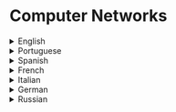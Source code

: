 # Computer Networks

<details>
  <summary>English</summary>
  
  ### Materials
- [Wikipedia](https://en.wikipedia.org/wiki/Computer_network)
- [Tutorialspoint](https://www.tutorialspoint.com/computer_fundamentals/computer_networking.htm)
- [Basics of Computer Networking](https://www.geeksforgeeks.org/basics-computer-networking/)
- [Understand Computer Networks](https://medium.freecodecamp.org/computer-networks-and-how-to-actually-understand-them-c1401908172d)
- [An Educator's Guide to School Networks](https://fcit.usf.edu/network/chap1/chap1.htm)
- [The Bits and Bytes of Computer Networking](https://www.coursera.org/learn/computer-networking)
- [The History of the URL](https://blog.cloudflare.com/the-history-of-the-url/)
- [Computer Networking by Georgia Tech](https://www.udacity.com/course/computer-networking--ud436)
- [Beej's Guide to Network Programming](https://beej.us/guide/bgnet/html/)
- [An Introduction to Computer Networks](https://intronetworks.cs.luc.edu/current/html/)
- [Basic computer network components](https://en.wikiversity.org/wiki/Basic_computer_network_components)
- [Data Communication & Computer Network](https://www.tutorialspoint.com/data_communication_computer_network/)
- [Studytonight](https://www.studytonight.com/computer-networks/)
- [Basic Networking Course for Beginners](http://www.steves-internet-guide.com/basic-networking-course/)
- [Computer Networking Notes](https://www.computernetworkingnotes.com/networking-tutorials/)
- [Tutorial Ride](https://www.tutorialride.com/networking.htm)
- [IT Tutorials](https://ittutorials.net/network/)
- [Javatpoint](https://www.javatpoint.com/computer-network-tutorial)
- [Xah Lee](http://xahlee.info/linux/computer_networking_index.html)
- [Cisco](https://www.cisco.com/c/en/us/solutions/small-business/resource-center/networking/networking-basics.html)
- [Lantronix](https://www.lantronix.com/resources/networking-tutorials/ethernet-tutorial-networking-basics/)
- [Computer Network Components](https://www.sophia.org/tutorials/computer-network-components)
- [Codescracker](https://codescracker.com/networking/)
- [An Overview of Computer Networking](https://techspirited.com/computer-networking-tutorial)
- [Tutorialology](https://www.tutorialology.com/computer-networking/)
- [Guru99](https://www.guru99.com/data-communication-computer-network-tutorial.html)
- [An Introduction to Computer Networks](http://intronetworks.cs.luc.edu/current/ComputerNetworks.pdf)
- [Introduction to Computer Networking](https://www.vfu.bg/en/e-Learning/Computer-Networks--Introduction_Computer_Networking.pdf)
- [Web Resources for Computer Networks](https://www.cs.vu.nl/~ast/CN5/)
- [Network World](https://www.networkworld.com/article/3239677/lan-wan/the-osi-model-explained-how-to-understand-and-remember-the-7-layer-network-model.html)
- [Basic Networking Tutorial](http://www.mowhs.gov.bt/wp-content/uploads/2011/08/What-is-a-computer-Network.pdf)
- [NPTEL](https://nptel.ac.in/courses/106105081/#)
- [Computer And Data Networks](http://www.ee.surrey.ac.uk/Projects/CAL/networks/)
- [Basic Network Concepts](https://www3.nd.edu/~cpoellab/teaching/cse40814_fall14/networks.pdf)
- [Kevin Curran](https://kevincurran.org/teaching/computer-networks/)
- [Computer Network Programming](https://en.wikipedia.org/wiki/Computer_network_programming)
- [Network Design Concepts](https://www.scte.org/documents/pdf/CCNA4%20Sample.pdf)
- [A TCP/IP Tutorial](https://tools.ietf.org/html/rfc1180)
- [Sockets Programming in C](https://www.csd.uoc.gr/~hy556/material/tutorials/cs556-3rd-tutorial.pdf)
- [Network Design](http://www.tamug.edu/computing/class/ShipNetworkOldDesign.pdf)
- [Tools for Teaching Computer Networking](https://doc.lagout.org/network/Computer%20Networking%20%26%20Hardware%20Concepts.pdf)
- [Internet 101](https://www.khanacademy.org/computing/computer-science/internet-intro)
- [Brain Bell](https://www.brainbell.com/tutorials/Networking/)
- [Advanced Computer Networks](https://web.cs.wpi.edu/~rek/Adv_Nets/Fall2013/Fall2013.html)
- [Hobbes' Internet Timeline](https://www.zakon.org/robert/internet/timeline/)
- [How to Set Up a Home Network, Beginners Guide](https://stevessmarthomeguide.com/build-home-network/)
- [Top 60 Networking Interview Questions and Answers](https://www.softwaretestinghelp.com/networking-interview-questions-2/)
- [NAT Tutorial](https://www.karlrupp.net/en/computer/nat_tutorial)
- [Basic Networking Concepts](https://www.ece.uvic.ca/~itraore/elec567-13/notes/dist-03-4.pdf)
- [TCP and UDP Ports](https://www.bleepingcomputer.com/tutorials/tcp-and-udp-ports-explained/)
- [Computer Networks (CS425)](https://www.cse.iitk.ac.in/users/dheeraj/cs425/)
- [Web TCP/IP](https://www.quanzhanketang.com/website/web_tcpip.html)
- [Tutorial on Networks](https://www.cs.umd.edu/~meesh/cmsc411/website/proj01/pub/welcome.html)
- [Introduction to Computer Networks](https://www.ece.rutgers.edu/~marsic/books/CN/networking-tutorial.pdf)
- [SNMP Tutorial](https://www.manageengine.com/network-monitoring/what-is-snmp.html)
- [Introduction to Computer Networks](https://inspirit.net.in/books/networking/Introduction%20to%20Computer%20Networks.pdf)
- [Computer Networking: A Top-Down Approach](https://www.bau.edu.jo/UserPortal/UserProfile/PostsAttach/10617_1870_1.pdf)
- [Networking Fundamentals](https://www.cisco.com/c/dam/global/fi_fi/assets/docs/SMB_University_120307_Networking_Fundamentals.pdf)
- [Principles, Protocols and Practice](https://resources.saylor.org/wwwresources/archived/site/wp-content/uploads/2012/02/Computer-Networking-Principles-Bonaventure-1-30-31-OTC1.pdf)
- [Computer Networks Fifth Edition](http://iips.icci.edu.iq/images/exam/Computer-Networks---A-Tanenbaum---5th-edition.pdf)
- [Chapter 7, Computer Networks](https://www.oakton.edu/user/2/rjtaylor/CIS101/Text/PowerPointPresentations/morley15e__ppt_ch07%20REV.pdf)
- [Vishnu Universal Learning](http://www.svecw.edu.in/Docs%5CCSECNLNotes2013.pdf)
- [Computer Network Paper](http://www.ddegjust.ac.in/studymaterial/mca-5/mca-301.pdf)
- [Computer Networks and Internet](http://www.science.smith.edu/~jcardell/Courses/EGR328/Readings/KuroseRoss%20Ch1.pdf)
- [Classification of Network Architecture](http://www.cs.toronto.edu/~marbach/COURSES/CSC358_S14/classification.pdf)
- [Computer Networks (QR)](http://www.ritsumei.ac.jp/~piumarta/networks/)
- [Intelligence-Driven Computer Network Defense](https://www.lockheedmartin.com/content/dam/lockheed-martin/rms/documents/cyber/LM-White-Paper-Intel-Driven-Defense.pdf)
- [ECE453 - Introduction to Computer Networks](https://web.eecs.utk.edu/~qi/teaching/ece453f06/syllabus.htm)
- [Telecommunications Switching & Transmission](https://www.utdallas.edu/~torlak/courses/ee4367/lectures/)
- [Computer Networks, Xarxes de Computadors](http://studies.ac.upc.edu/FIB/XC/)
- [Network Topologies](http://www.csl.mtu.edu/cs4451/www/notes/Network%20Topologies.pdf)
- [Computer Networks: A Systems Approach](https://textbooks.elsevier.com/manualsprotectedtextbooks/9780123850591/PD5e_Solutions_Manual.pdf)
- [Data and Computer Communications](http://www.portcity.edu.bd/ELibrary/CSE/Dataandcomputercommunications.pdf)
- [The Internet of Things: A Survey](https://www.cs.mun.ca/courses/cs6910/IoT-Survey-Atzori-2010.pdf)
- [Basics of Computer Networking](http://www.ece.sunysb.edu/~tom/Robertazzi-Basics-Comp-Net-11-28-11.pdf)
- [Advanced Computer Networking](http://www.cs.wayne.edu/~hzhang/courses/7290/Lectures/0-0%20-%20Course%20plan.pdf)
- [Michigan State University](http://www.cse.msu.edu/~mckinley/422/F18/Lectures/)
- [Network Programming](https://people.scs.carleton.ca/~lanthier/teaching/COMP1406/Notes/COMP1406_Ch12_NetworkProgramming.pdf)
- [Darshan Institute](http://www.darshan.ac.in/Upload/DIET/Documents/CE/2140709_Computer%20Networks%20Study%20Material%20GTU_23042016_064112AM.pdf)
- [Crash Course](https://www.youtube.com/watch?v=3QhU9jd03a0)
- [Computer Networking Complete Course by Google - Beginner to Advanced](https://www.youtube.com/watch?v=QKfk7YFILws)
- [Gate Lectures](https://www.youtube.com/watch?v=UXMIxCYZu8o&amp;list=PLEbnTDJUr_IegfoqO4iPnPYQui46QqT0j)
- [The New Boston](https://www.youtube.com/watch?v=ueVnSz_lXEs&amp;list=PL6gx4Cwl9DGBpuvPW0aHa7mKdn_k9SPKO)
- [University of Washington](https://www.youtube.com/watch?v=4rn0TwXf9i4&amp;list=PLzmjQ4eaGEug9YlLvqpBTdVyIZhzQxTzu)
- [Darshan Institute](https://www.youtube.com/watch?v=IOlmoKb_BCo&amp;list=PLftJ4X48yC1kLT_b-qf_XOmx9dBvPohZA)
- [Eli The Computer Guy](https://www.youtube.com/watch?v=rL8RSFQG8do&amp;list=PLF360ED1082F6F2A5)
- [PowerCert Animated Videos](https://www.youtube.com/channel/UCJQJ4GjTiq5lmn8czf8oo0Q/videos)
- [Professor Messer](https://www.youtube.com/watch?v=IErQm8wsaxg&amp;list=PLG49S3nxzAnmpdmX7RoTOyuNJQAb-r-gd)
- [Python Networking](https://www.youtube.com/watch?v=XiVVYfgDolU)
- [Network Programming with Python Course](https://www.youtube.com/watch?v=FGdiSJakIS4&t)
- [How DNS Works - Computerphile](https://www.youtube.com/watch?v=uOfonONtIuk)
</details>

<details>
  <summary>Portuguese</summary>
  
  ### Materials
- [Redes de Computadores](https://pt.wikibooks.org/wiki/Redes_de_computadores/Introdu%C3%A7%C3%A3o)
- [Redes de Computadores II](http://www.inf.ufpr.br/elias/redes/)
- [Apostila Redes](http://www.inf.ufpr.br/albini/apostila/Apostila_Redes1_Beta.pdf)
- [Introdução às Redes](https://fenix.tecnico.ulisboa.pt/downloadFile/3779576191159/1-Introducao%202010.pdf)
- [Fundamentos de Redes](http://redeetec.mec.gov.br/images/stories/pdf/eixo_infor_comun/tec_man_sup/081112_fund_redes_comp.pdf)
- [IFRN](http://docente.ifrn.edu.br/diegopereira/disciplinas/2013/redes-de-computadores-sistemas-para-internet)
- [UFSM](http://estudio01.proj.ufsm.br/cadernos/cafw/tecnico_informatica/redes_computadores)
- [Redes Curso](http://www.lcvdata.com/redes/402283130_redes-computadores.pdf)
- [Fundamentos e Infra-estrutura em Redes de Computadores](http://stoa.usp.br/diegofdc/files/-1/20719/Apostila_Redes_ProfDiegoFiori_vfinal.pdf)
- [Redes Documento](http://www.rederio.br/downloads/pdf/redes.pdf)
- [Introdução às Redes de Computadores](http://www.univasf.edu.br/~edmar.nascimento/redes/redes_20112_aula02.pdf)
- [Aulas Redes](http://www2.ufba.br/~romildo/disciplinas.html#red)
- [Fundamentos Redes](http://www.utim.edu.mx/~svalero/docs/laminasFundamentosRedes.pdf)
</details>

<details>
  <summary>Spanish</summary>
  
  ### Materials
- [EcuRed](https://www.ecured.cu/Red_de_computadoras)
- [10 Características de las Redes](https://www.caracteristicas.co/redes-de-computadoras/)
- [Trabajo Redes](https://www.monografias.com/trabajos5/redes/redes.shtml)
- [Fundamentos de Redes](https://programas.cuaed.unam.mx/repositorio/moodle/pluginfile.php/956/mod_resource/content/1/contenido/index.html)
- [Qué es una red de computadoras](http://www.riial.org/que-es-una-red-de-computadoras/)
- [Redes](http://www.elai.upm.es/moodle/course/view.php?id=22)
- [Redes de Computadores Quinta Edición](https://bibliotecavirtualapure.files.wordpress.com/2015/06/redes_de_computadoras-freelibros-org.pdf)
- [Introducción a las Redes](http://www2.elo.utfsm.cl/~iwg101/ClaseRedes.pdf)
- [Comunicaciones y Redes](https://richardfong.files.wordpress.com/2011/02/stallings-william-comunicaciones-y-redes-de-computadores.pdf)
- [Redes de Ordenadores](https://www.mheducation.es/bcv/guide/capitulo/8448147715.pdf)
- [Fundamentos y Tecnologia](https://www.uv.mx/personal/artulopez/files/2012/09/08-Fun-y-Tec-de-Redes-de-C.pdf)
- [Redes de Datos y sus Protocolos](http://www.mdp.edu.ar/images/eudem/pdf/redes%20de%20datos.pdf)
</details>

<details>
  <summary>French</summary>
  
  ### Materials
- [Introduction aux Réseaux](http://www.fil.univ-lille1.fr/~sedoglav/RSX/Introduction.pdf)
- [Réseaux Informatiques](http://projet.eu.org/pedago/sin/1STI2D/7-reseaux.pdf)
- [Les Réseaux Informatiques](http://members.unine.ch/muriel.aubert/images/uninice.pdf)
- [Inititation](http://www.di.unipi.it/~morge/crs/Network/mias1_reseau.pdf)
- [Réseaux et Sécurité](http://www.mi.parisdescartes.fr/~mea/cours/M1/)
- [Cours des Réseaux](https://elearn.univ-ouargla.dz/2013-2014/courses/RS/document/Introduction_Reseau.pdf?cidReq=RS)
- [Les Réseaux](http://csricted.univ-setif.dz/files/cours%20informatique/Les%20Reseaux.pdf)
- [Cours Réseaux](http://dept-info.labri.fr/~felix/Annee2009-10/S2/ASR2%20Reseaux/)
- [Cours Réseaux Informatiques](http://abdelhamid-djeffal.net/web_documents/diaposroutage.pdf)
</details>

<details>
  <summary>Italian</summary>
  
  ### Materials
- [Le Reti di Computer](http://www.digila.it/public/iisbenini/transfert/Pagetti/Quarta%20B%20SIA%20(2015-2016)/Reti%20di%20computer.pdf)
- [Reti di Computer](http://www.mat.uniroma3.it/users/liverani/doc/IN530_4_Reti.pdf)
- [Reti di Computer](http://leonardotozzi.joomlafree.it/documenti/reti/Reti%20di%20computer.pdf)
- [Le Reti](https://homes.di.unimi.it/~cazzola/didattica/lab_di_informatica_x_chimica/03%20Reti%20di%20Computer.pdf)
- [Brescianet](http://www.brescianet.com/appunti/sistemi/reti.htm)
- [La Comunicazione](http://www.di-srv.unisa.it/professori/auletta/DIDATTICA/FOND/SLIDE/reti.pdf)
- [Le Reti Informatiche](http://didatticainfo.altervista.org/Quinta/Reti2.pdf)
- [Guida Alle Reti](https://www.eternet.it/sites/default/files/Manuale%20Reti.pdf)
- [Reti di Computer: Esempi](http://www.di.unito.it/~rossano/DIDATTICA/INF-0203/lezione21.pdf)
- [Appunti di Reti](http://www.itisff.it/dip_eln/reti.pdf)
- [Reti di Calcolatori](http://www.diit.unict.it/users/gascia/COURSES/fond_inf_civile/download/FI09-Reti_di_calcolatori.pdf)
- [Le Reti ed i Protocolli](http://www.uniroma2.it/didattica/Lab_app_inf/deposito/Teoria_Lezione_4_Reti_e_Protocolli.pdf)
- [Reti di Calcolatori](http://personalpages.to.infn.it/~ferraro/informatica/slides_inf/07_reti.pdf)
</details>

<details>
  <summary>German</summary>
  
  ### Materials
- [Moderner Netzwerke](https://s3-eu-west-1.amazonaws.com/gxmedia.galileo-press.de/leseproben/4224/leseprobe_rheinwerk_computer-netzwerke_grundlagen_funktionsweise_anwendung.pdf)
- [Netzwerk](https://www.mat.univie.ac.at/~praxis/sosem14/vorlesung/folien_05.pdf)
- [Netzwerke](http://www.saar.de/~awa/data/Rechnernetze.pdf)
- [Computer-Kommunkationsnetzwerke](https://www.crysys.hu/~mfelegyhazi/courses/CompNet/)
- [Einführung in die Netzwerktechnik](https://secure.ping.de/aktiv/weiterbildung/sommer2002/netzwerke1.pdf)
- [TCP/IP-Ethernet](https://www.wut.de/download/print/e-58www-11-prde-000.pdf)
- [Firewalls](https://www.cosy.sbg.ac.at/~uhl/PScrypt16/Firewalls.pdf)
</details>

<details>
  <summary>Russian</summary>
  
  ### Materials
- [Proglib](https://proglib.io/p/computer-network/)
- [Asozykin](https://www.asozykin.ru/courses/networks)
- [Tanenbaum](http://www.ipa.nw.ru/PAGE/aspirantura/literatura/tanenbaum.pdf)
- [Book 2011](https://elib.belstu.by/bitstream/123456789/3084/1/urbanovich_kompyuternye-seti.2011.pdf)
- [Computer Networks Principles](https://www.bsuir.by/m/12_100229_1_85460.pdf)
- [Computer Network](http://naymov.com/edu/ukit/olifer.pdf)
- [Computer Networks 4th Edition](https://www.e-reading.club/bookreader.php/140076/Olifer_-_Komp%27yuternye_seti__principy%2C_tehnologii%2C_protokoly_%283ed%29.pdf)
- [Lecture 6](http://ermak.cs.nstu.ru/neurotech/html/metodmat/inffall2011/Lect6.pdf)
- [Computer Networks and Analytical Research](http://dwl.kiev.ua/art/ksai/an-book.pdf)
</details>